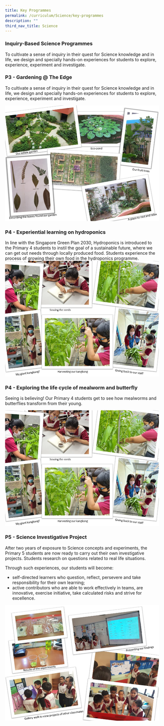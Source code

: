 ```yaml
---
title: Key Programmes
permalink: /curriculum/Science/key-programmes
description: ""
third_nav_title: Science
---
```

### Inquiry-Based Science Programmes  

To cultivate a sense of inquiry in their quest for Science knowledge and in life, we design and specially hands-on experiences for students to explore, experience, experiment and investigate.

### P3 - Gardening @ The Edge


To cultivate a sense of inquiry in their quest for Science knowledge and in life, we design and specially hands-on experiences for students to explore, experience, experiment and investigate.

![](/images/sci3.jpeg)

### P4 - Experiential learning on hydroponics

In line with the Singapore Green Plan 2030, Hydroponics is introduced to the Primary 4 students to instil the goal of a sustainable future, where we can get out needs through locally produced food. Students experience the process of growing their own food in the hydroponics programme.
![](/images/sci4.jpeg)

### P4 - Exploring the life cycle of mealworm and butterfly

Seeing is believing! Our Primary 4 students get to see how mealworms and butterflies transform from their young.

![](/images/sci5.jpeg)

### P5 - Science Investigative Project

After two years of exposure to Science concepts and experiments, the Primary 5 students are now ready to carry out their own investigative projects. Students research on questions related to real life situations.  
  

Through such experiences, our students will become:

*   self-directed learners who question, reflect, persevere and take responsibility for their own learning;
*   active contributors who are able to work effectively in teams, are innovative, exercise initiative, take calculated risks and strive for excellence.

![](/images/sci6.jpeg)
